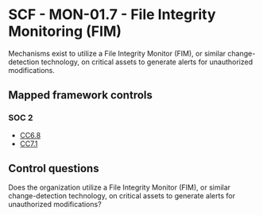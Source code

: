 # SCF - MON-01.7 - File Integrity Monitoring (FIM)
Mechanisms exist to utilize a File Integrity Monitor (FIM), or similar change-detection technology, on critical assets to generate alerts for unauthorized modifications. 
## Mapped framework controls
### SOC 2
- [CC6.8](../soc2/cc68.md)
- [CC7.1](../soc2/cc71.md)
  
## Control questions
Does the organization utilize a File Integrity Monitor (FIM), or similar change-detection technology, on critical assets to generate alerts for unauthorized modifications? 
  